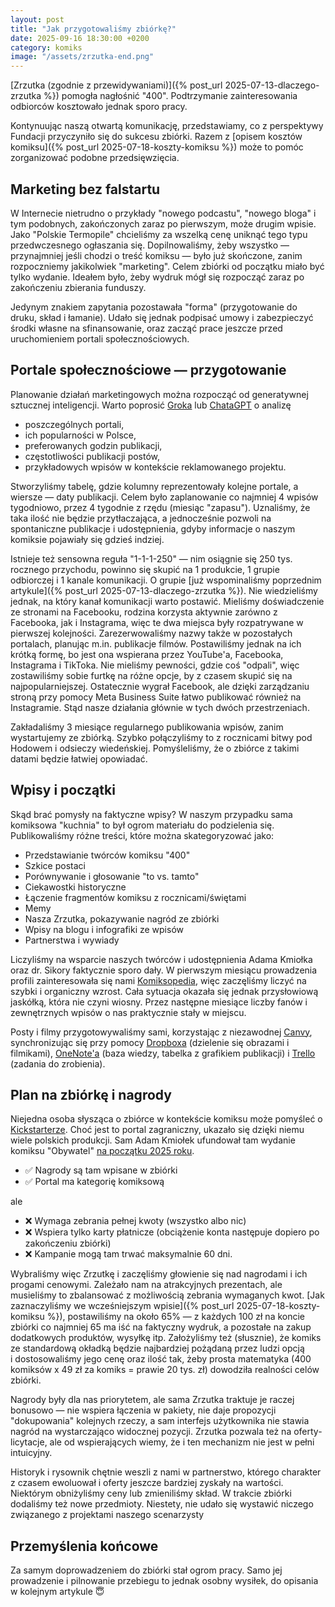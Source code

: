 ```yaml
---
layout: post
title: "Jak przygotowaliśmy zbiórkę?"
date: 2025-09-16 18:30:00 +0200
category: komiks
image: "/assets/zrzutka-end.png"
---
```


[Zrzutka (zgodnie z przewidywaniami)]({% post_url 2025-07-13-dlaczego-zrzutka %}) pomogła nagłośnić "400". Podtrzymanie
zainteresowania odbiorców kosztowało jednak sporo pracy.

Kontynuując naszą otwartą komunikację, przedstawiamy, co z perspektywy Fundacji przyczyniło się do sukcesu zbiórki.
Razem z [opisem kosztów komiksu]({% post_url 2025-07-18-koszty-komiksu %}) może to pomóc zorganizować podobne
przedsięwzięcia.

## Marketing bez falstartu

W Internecie nietrudno o przykłady "nowego podcastu", "nowego bloga" i tym podobnych, zakończonych zaraz po pierwszym,
może drugim wpisie. Jako "Polskie Termopile" chcieliśmy za wszelką cenę uniknąć tego typu przedwczesnego ogłaszania się.
Dopilnowaliśmy, żeby wszystko — przynajmniej jeśli chodzi o treść komiksu — było już skończone, zanim rozpoczniemy
jakikolwiek "marketing". Celem zbiórki od początku miało być tylko wydanie. Ideałem było, żeby wydruk mógł się rozpocząć
zaraz po zakończeniu zbierania funduszy.

Jedynym znakiem zapytania pozostawała "forma" (przygotowanie do druku, skład i łamanie). Udało się jednak podpisać umowy
i zabezpieczyć środki własne na sfinansowanie, oraz zacząć prace jeszcze przed uruchomieniem portali społecznościowych.

## Portale społecznościowe — przygotowanie

Planowanie działań marketingowych można rozpocząć od generatywnej sztucznej inteligencji. Warto
poprosić [Groka](https://grok.com/) lub [ChataGPT](https://chatgpt.com/) o analizę

* poszczególnych portali,
* ich popularności w Polsce,
* preferowanych godzin publikacji,
* częstotliwości publikacji postów,
* przykładowych wpisów w kontekście reklamowanego projektu.

Stworzyliśmy tabelę, gdzie kolumny reprezentowały kolejne portale, a wiersze — daty publikacji. Celem było zaplanowanie
co najmniej 4 wpisów tygodniowo, przez 4 tygodnie z rzędu (miesiąc "zapasu"). Uznaliśmy, że taka ilość nie będzie
przytłaczająca, a jednocześnie pozwoli na spontaniczne publikacje i&nbsp;udostępnienia, gdyby informacje o naszym
komiksie pojawiały się gdzieś indziej.

Istnieje też sensowna reguła "1-1-1-250" — nim osiągnie się 250 tys. rocznego przychodu, powinno się skupić na 1
produkcie, 1 grupie odbiorczej i 1 kanale komunikacji. O grupie [już wspominaliśmy poprzednim artykule]({% post_url
2025-07-13-dlaczego-zrzutka %}). Nie wiedzieliśmy jednak, na który kanał komunikacji warto postawić. Mieliśmy
doświadczenie ze stronami na Facebooku, rodzina korzysta aktywnie zarówno z Facebooka, jak i Instagrama, więc te dwa
miejsca były rozpatrywane w pierwszej kolejności. Zarezerwowaliśmy nazwy także w pozostałych portalach, planując m.in.
publikacje filmów. Postawiliśmy jednak na ich krótką formę, bo jest ona wspierana przez YouTube'a, Facebooka, Instagrama
i TikToka. Nie mieliśmy pewności, gdzie coś "odpali", więc zostawiliśmy sobie furtkę na różne opcje, by z czasem skupić
się na najpopularniejszej. Ostatecznie wygrał Facebook, ale dzięki zarządzaniu stroną przy pomocy Meta Business Suite
łatwo publikować również na Instagramie. Stąd nasze działania głównie w tych dwóch przestrzeniach.

Zakładaliśmy 3 miesiące regularnego publikowania wpisów, zanim wystartujemy ze zbiórką. Szybko połączyliśmy to z
rocznicami bitwy pod Hodowem i odsieczy wiedeńskiej. Pomyśleliśmy, że o zbiórce z takimi datami będzie łatwiej
opowiadać.

## Wpisy i początki

Skąd brać pomysły na faktyczne wpisy? W naszym przypadku sama komiksowa "kuchnia" to był ogrom materiału do podzielenia
się. Publikowaliśmy różne treści, które można skategoryzować jako:

- Przedstawianie twórców komiksu "400"
- Szkice postaci
- Porównywanie i głosowanie "to vs. tamto"
- Ciekawostki historyczne
- Łączenie fragmentów komiksu z rocznicami/świętami
- Memy
- Nasza Zrzutka, pokazywanie nagród ze zbiórki
- Wpisy na blogu i infografiki ze wpisów
- Partnerstwa i wywiady

Liczyliśmy na wsparcie naszych twórców i udostępnienia Adama Kmiołka oraz dr. Sikory faktycznie sporo dały.
W&nbsp;pierwszym miesiącu prowadzenia profili zainteresowała się nami [Komiksopedia](https://komiksopedia.pl/), więc
zaczęliśmy liczyć na szybki i organiczny wzrost. Cała sytuacja okazała się jednak przysłowiową jaskółką, która nie czyni
wiosny. Przez następne miesiące liczby fanów i zewnętrznych wpisów o nas praktycznie stały w miejscu.

Posty i filmy przygotowywaliśmy sami, korzystając z niezawodnej [Canvy](https://www.canva.com/), synchronizując się przy
pomocy [Dropboxa](https://www.dropbox.com) (dzielenie się obrazami i filmikami), [OneNote'a](https://www.onenote.com/)
(baza wiedzy, tabelka z grafikiem publikacji) i [Trello](https://trello.com/) (zadania do zrobienia).

## Plan na zbiórkę i nagrody

Niejedna osoba słysząca o zbiórce w kontekście komiksu może pomyśleć o [Kickstarterze](https://www.kickstarter.com/).
Choć jest to portal zagraniczny, ukazało się dzięki niemu wiele polskich produkcji. Sam Adam Kmiołek ufundował tam
wydanie komiksu
"Obywatel" [na początku 2025 roku](https://www.kickstarter.com/projects/obywatel/komiks-obywatel-1/description).

* ✅ Nagrody są tam wpisane w zbiórki
* ✅ Portal ma kategorię komiksową

ale

* ❌ Wymaga zebrania pełnej kwoty (wszystko albo nic)
* ❌ Wspiera tylko karty płatnicze (obciążenie konta następuje dopiero po zakończeniu zbiórki)
* ❌ Kampanie mogą tam trwać maksymalnie 60 dni.

Wybraliśmy więc Zrzutkę i zaczęliśmy głowienie się nad nagrodami i ich progami cenowymi. Zależało nam na atrakcyjnych
prezentach, ale musieliśmy to zbalansować z możliwością zebrania wymaganych
kwot. [Jak zaznaczyliśmy we wcześniejszym wpisie]({% post_url 2025-07-18-koszty-komiksu %}), postawiliśmy na około 65% —
z każdych 100 zł na koncie zbiórki co najmniej 65 ma iść na faktyczny wydruk, a pozostałe na zakup dodatkowych
produktów, wysyłkę itp. Założyliśmy też (słusznie), że komiks ze standardową okładką będzie najbardziej
pożądaną przez ludzi opcją i&nbsp;dostosowaliśmy jego cenę oraz ilość tak, żeby prosta matematyka (400 komiksów x 49 zł za
komiks = prawie 20 tys. zł) dowodziła realności celów zbiórki.

Nagrody były dla nas priorytetem, ale sama Zrzutka traktuje je raczej bonusowo — nie wspiera łączenia w pakiety, nie
daje propozycji "dokupowania" kolejnych rzeczy, a sam interfejs użytkownika nie stawia nagród na wystarczająco
widocznej pozycji. Zrzutka pozwala też na oferty-licytacje, ale od wspierających wiemy, że i ten mechanizm nie jest w
pełni intuicyjny.

Historyk i rysownik chętnie weszli z nami w partnerstwo, którego charakter z czasem ewoluował i oferty jeszcze bardziej
zyskały na wartości. Niektórym obniżyliśmy ceny lub zmieniliśmy skład. W trakcie zbiórki dodaliśmy też nowe przedmioty.
Niestety, nie udało się wystawić niczego związanego z projektami naszego scenarzysty

## Przemyślenia końcowe

Za samym doprowadzeniem do zbiórki stał ogrom pracy. Samo jej prowadzenie i pilnowanie przebiegu to jednak osobny
wysiłek, do opisania w kolejnym artykule 😇




